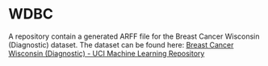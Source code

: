# WDBC
A repository contain a generated ARFF file for the Breast Cancer Wisconsin (Diagnostic) dataset. The dataset can be found here: [Breast Cancer Wisconsin (Diagnostic) - UCI Machine Learning Repository](https://archive.ics.uci.edu/dataset/17/breast+cancer+wisconsin+diagnostic)

